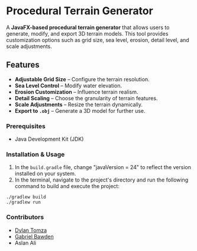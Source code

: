 # Procedural Terrain Generator

A **JavaFX-based procedural terrain generator** that allows users to generate, modify, and export 3D terrain models. This tool provides customization options such as grid size, sea level, erosion, detail level, and scale adjustments.

## Features
- **Adjustable Grid Size** – Configure the terrain resolution.
- **Sea Level Control** – Modify water elevation.
- **Erosion Customization** – Influence terrain realism.
- **Detail Scaling** – Choose the granularity of terrain features.
- **Scale Adjustments** – Resize the terrain dynamically.
- **Export to `.obj`** – Generate a 3D model for further use.

### **Prerequisites**
- Java Development Kit (JDK)

### **Installation & Usage**
1. In the `build.gradle` file, change "javaVersion = 24" to reflect the version installed on your system.
2. In the terminal, navigate to the project's directory and run the following command to build and execute the project:

```
./gradlew build
./gradlew run
```

### **Contributors**
- [Dylan Tomza](https://github.com/DylanTomza)
- [Gabriel Bawden](https://github.com/Gabriel-Bawden)
- Aslan Ali

